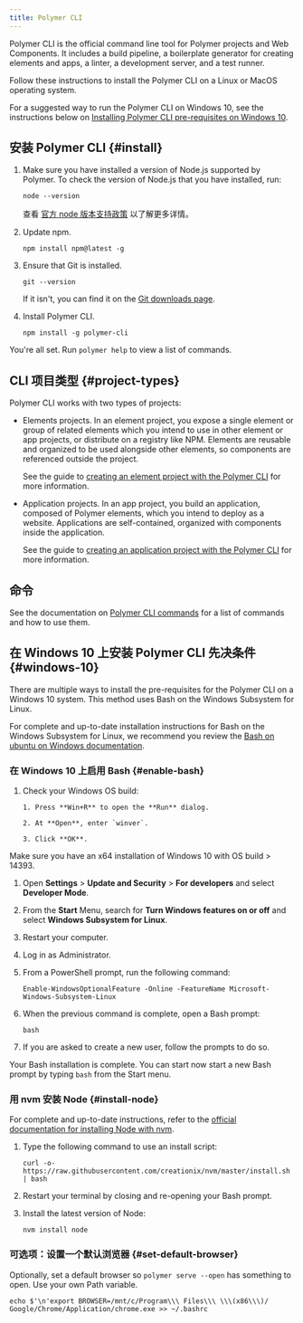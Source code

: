 ```yaml
---
title: Polymer CLI
---
```


<!-- toc -->

Polymer CLI is the official command line tool for Polymer projects and Web Components. It includes 
a build pipeline, a boilerplate generator for creating elements and apps, a linter, a development
server, and a test runner.

Follow these instructions to install the Polymer CLI on a Linux or MacOS operating system. 

For a suggested way to run the Polymer CLI on Windows 10, see the instructions below on 
[Installing Polymer CLI pre-requisites on Windows 10](#windows-10). 

## 安装 Polymer CLI {#install}

1.  Make sure you have installed a version of Node.js supported by Polymer. To check the version
    of Node.js that you have installed, run:
    
        node --version
    
    查看 [官方 node 版本支持政策](node-support) 以了解更多详情。

1.  Update npm.

        npm install npm@latest -g

1.  Ensure that Git is installed.

        git --version

    If it isn't, you can find it on the [Git downloads page](https://git-scm.com/downloads).

1.  Install Polymer CLI.

        npm install -g polymer-cli

You're all set. Run `polymer help` to view a list of commands.

## CLI 项目类型 {#project-types}

Polymer CLI works with two types of projects:

* Elements projects. In an element project, you expose a single element or group of related 
  elements which you intend to use in other element or app projects, or distribute on a registry 
  like NPM. Elements are reusable and organized to be used alongside other elements, so 
  components are referenced outside the project.
  
  See the guide to [creating an element project with the Polymer CLI](create-element-polymer-cli)
  for more information.
        
* Application projects. In an app project, you build an application, composed of Polymer elements, 
  which you intend to deploy as a website. Applications are self-contained, organized with 
  components inside the application.
  
  See the guide to [creating an application project with the Polymer CLI](create-app-polymer-cli)
  for more information.

## 命令

See the documentation on [Polymer CLI commands](polymer-cli-commands) for a list of commands and
how to use them.

## 在 Windows 10 上安装 Polymer CLI 先决条件 {#windows-10}

There are multiple ways to install the pre-requisites for the Polymer CLI on a Windows 10 system. 
This method uses Bash on the Windows Subsystem for Linux. 

For complete and up-to-date installation instructions for Bash on the Windows Subsystem for Linux, 
we recommend you review the [Bash on ubuntu on Windows documentation](https://msdn.microsoft.com/en-us/commandline/wsl/about). 

### 在 Windows 10 上启用 Bash {#enable-bash}

1.  Check your Windows OS build:

        1. Press **Win+R** to open the **Run** dialog.

        2. At **Open**, enter `winver`. 
        
        3. Click **OK**. 

Make sure you have an x64 installation of Windows 10 with OS build > 14393. 
    
1.  Open **Settings** > **Update and Security** > **For developers** and select **Developer Mode**.

1.  From the **Start** Menu, search for **Turn Windows features on or off** and select **Windows 
Subsystem for Linux**. 

1.  Restart your computer. 

1.  Log in as Administrator. 

1.  From a PowerShell prompt, run the following command:
    
        Enable-WindowsOptionalFeature -Online -FeatureName Microsoft-Windows-Subsystem-Linux

1.  When the previous command is complete, open a Bash prompt:
    
        bash

6.  If you are asked to create a new user, follow the prompts to do so.

Your Bash installation is complete. You can start now start a new Bash prompt by typing `bash` from 
the Start menu.

### 用 nvm 安装 Node {#install-node}

For complete and up-to-date instructions, refer to the [official documentation for installing Node 
with nvm](https://github.com/creationix/nvm).

1.  Type the following command to use an install script:
    
        curl -o- https://raw.githubusercontent.com/creationix/nvm/master/install.sh | bash

2.  Restart your terminal by closing and re-opening your Bash prompt.

3.  Install the latest version of Node:

        nvm install node

### 可选项：设置一个默认浏览器 {#set-default-browser}

Optionally, set a default browser so `polymer serve --open` has something to open. Use your own 
Path variable.

    echo $'\n'export BROWSER=/mnt/c/Program\\\ Files\\\ \\\(x86\\\)/
    Google/Chrome/Application/chrome.exe >> ~/.bashrc
